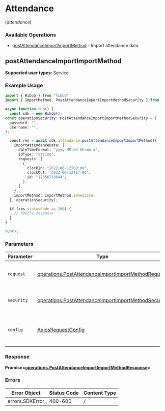 # Attendance
(*attendance*)

### Available Operations

* [postAttendanceImportImportMethod](#postattendanceimportimportmethod) - Import attendance data

## postAttendanceImportImportMethod

<b>Supported user types:</b> Service

### Example Usage

```typescript
import { Hibob } from "hibob";
import { ImportMethod, PostAttendanceImportImportMethodSecurity } from "hibob/dist/sdk/models/operations";

async function run() {
  const sdk = new Hibob();
const operationSecurity: PostAttendanceImportImportMethodSecurity = {
  password: "",
  username: "",
};

  const res = await sdk.attendance.postAttendanceImportImportMethod({
    importAttendanceData: {
      dateTimeFormat: "yyyy-MM-dd hh:mm a",
      idType: "string",
      requests: [
        {
          clockIn: "2022-06-12T08:00",
          clockOut: "2022-06-12T17:00",
          id: "12356733644",
        },
      ],
    },
    importMethod: ImportMethod.Immediate,
  }, operationSecurity);

  if (res.statusCode == 200) {
    // handle response
  }
}

run();
```

### Parameters

| Parameter                                                                                                                      | Type                                                                                                                           | Required                                                                                                                       | Description                                                                                                                    |
| ------------------------------------------------------------------------------------------------------------------------------ | ------------------------------------------------------------------------------------------------------------------------------ | ------------------------------------------------------------------------------------------------------------------------------ | ------------------------------------------------------------------------------------------------------------------------------ |
| `request`                                                                                                                      | [operations.PostAttendanceImportImportMethodRequest](../../sdk/models/operations/postattendanceimportimportmethodrequest.md)   | :heavy_check_mark:                                                                                                             | The request object to use for the request.                                                                                     |
| `security`                                                                                                                     | [operations.PostAttendanceImportImportMethodSecurity](../../sdk/models/operations/postattendanceimportimportmethodsecurity.md) | :heavy_check_mark:                                                                                                             | The security requirements to use for the request.                                                                              |
| `config`                                                                                                                       | [AxiosRequestConfig](https://axios-http.com/docs/req_config)                                                                   | :heavy_minus_sign:                                                                                                             | Available config options for making requests.                                                                                  |


### Response

**Promise<[operations.PostAttendanceImportImportMethodResponse](../../sdk/models/operations/postattendanceimportimportmethodresponse.md)>**
### Errors

| Error Object    | Status Code     | Content Type    |
| --------------- | --------------- | --------------- |
| errors.SDKError | 400-600         | */*             |
